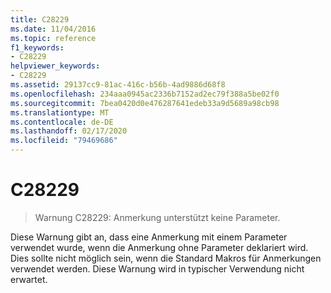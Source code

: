 ```yaml
---
title: C28229
ms.date: 11/04/2016
ms.topic: reference
f1_keywords:
- C28229
helpviewer_keywords:
- C28229
ms.assetid: 29137cc9-81ac-416c-b56b-4ad9886d68f8
ms.openlocfilehash: 234aaa0945ac2336b7152ad2ec79f388a5be02f0
ms.sourcegitcommit: 7bea0420d0e476287641edeb33a9d5689a98cb98
ms.translationtype: MT
ms.contentlocale: de-DE
ms.lasthandoff: 02/17/2020
ms.locfileid: "79469686"
---
```

# <a name="c28229"></a>C28229

> Warnung C28229: Anmerkung unterstützt keine Parameter.

Diese Warnung gibt an, dass eine Anmerkung mit einem Parameter verwendet wurde, wenn die Anmerkung ohne Parameter deklariert wird. Dies sollte nicht möglich sein, wenn die Standard Makros für Anmerkungen verwendet werden. Diese Warnung wird in typischer Verwendung nicht erwartet.
